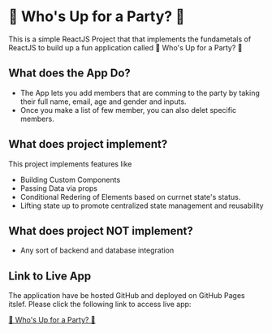 # 🍾 Who's Up for a Party? 🎊

This is a simple ReactJS Project that that implements the fundametals of ReactJS to build up a fun application called 🍾 Who's Up for a Party? 🎊

## What does the App Do?

- The App lets you add members that are comming to the party by taking their full name, email, age and gender and inputs.
- Once you make a list of few member, you can also delet specific members.

## What does project implement?
This project implements features like
- Building Custom Components
- Passing Data via props
- Conditional Redering of Elements based on currnet state's status.
- Lifting state up to promote centralized state management and reusability

## What does project NOT implement?
- Any sort of backend and database integration

## Link to Live App

The application have be hosted GitHub and deployed on GitHub Pages itslef.
Please click the following link to access live app:

[🍾 Who's Up for a Party? 🎊](https://shrinivasv73.github.io/Assignment-ReactJS/)
